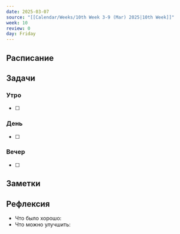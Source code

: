 ```yaml
---
date: 2025-03-07
source: "[[Calendar/Weeks/10th Week 3-9 (Mar) 2025|10th Week]]"
week: 10
review: 0
day: Friday
---
```



## Расписание

## Задачи

### Утро

- [ ]

### День

- [ ]

### Вечер

- [ ]

## Заметки

## Рефлексия

- Что было хорошо:
- Что можно улучшить: